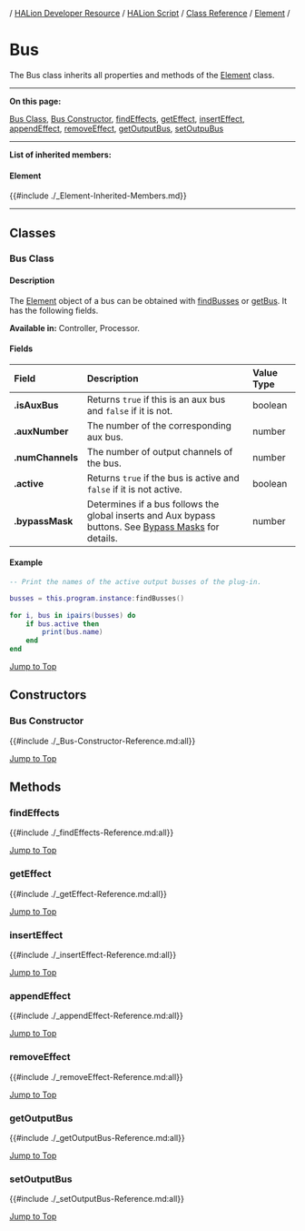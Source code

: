 / [HALion Developer Resource](../../HALion-Developer-Resource.md) / [HALion Script](./HALion-Script.md) / [Class Reference](./Class-Reference.md) / [Element](./Element.md) /

# Bus

The Bus class inherits all properties and methods of the [Element](./Element.md) class.

---

**On this page:**

[Bus Class](#bus-class), [Bus Constructor](#bus-constructor), [findEffects](#findeffects), [getEffect](#geteffect), [insertEffect](#inserteffect), [appendEffect](#appendeffect), [removeEffect](#removeeffect), [getOutputBus](#getoutputbus), [setOutpuBus](#setoutputbus)

---

**List of inherited members:**

#### Element

{{#include ./_Element-Inherited-Members.md}}

---

## Classes

### Bus Class

#### Description

The [Element](./Element.md) object of a bus can be obtained with [findBusses](./findBusses.md) or [getBus](./getBus.md). It has the following fields.

**Available in:** Controller, Processor.

#### Fields

|Field|Description|Value Type|
|:-|:-|:-|
|**.isAuxBus**|Returns ``true`` if this is an aux bus and ``false`` if it is not.|boolean|
|**.auxNumber**|The number of the corresponding aux bus.|number|
|**.numChannels**|The number of output channels of the bus.|number|
|**.active**|Returns ``true`` if the bus is active and ``false`` if it is not active.|boolean|
|**.bypassMask**|Determines if a bus follows the global inserts and Aux bypass buttons. See [Bypass Masks](./Bypass-Masks.md) for details.|number|

#### Example

```lua
-- Print the names of the active output busses of the plug-in.

busses = this.program.instance:findBusses()
 
for i, bus in ipairs(busses) do
    if bus.active then
        print(bus.name)
    end
end
```

[Jump to Top ](#bus)

## Constructors

### Bus Constructor

{{#include ./_Bus-Constructor-Reference.md:all}}

[Jump to Top ](#bus)

## Methods

### findEffects

{{#include ./_findEffects-Reference.md:all}}

[Jump to Top ](#bus)

### getEffect

{{#include ./_getEffect-Reference.md:all}}

[Jump to Top ](#bus)

### insertEffect

{{#include ./_insertEffect-Reference.md:all}}

[Jump to Top ](#bus)

### appendEffect

{{#include ./_appendEffect-Reference.md:all}}

[Jump to Top ](#bus)

### removeEffect

{{#include ./_removeEffect-Reference.md:all}}

[Jump to Top ](#bus)

### getOutputBus

{{#include ./_getOutputBus-Reference.md:all}}

[Jump to Top ](#bus)

### setOutputBus

{{#include ./_setOutputBus-Reference.md:all}}

[Jump to Top ](#bus)
